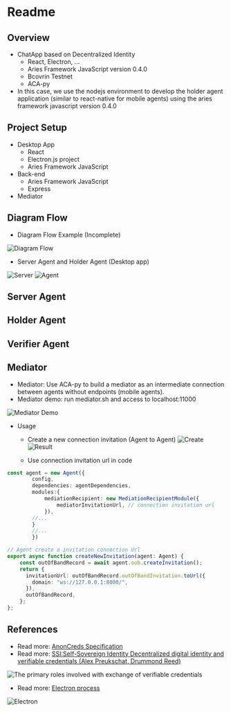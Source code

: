 # Readme 
## Overview
- ChatApp based on Decentralized Identity
  - React, Electron, ...
  - Aries Framework JavaScript version 0.4.0
  - Bcovrin Testnet
  - ACA-py
- In this case, we use the nodejs environment to develop the holder agent application (similar to react-native for mobile agents) using the aries framework javascript version 0.4.0
## Project Setup

- Desktop App
  - React
  - Electron.js project
  - Aries Framework JavaScript
- Back-end
  - Aries Framework JavaScript
  - Express
- Mediator



## Diagram Flow
- Diagram Flow Example (Incomplete)

![Diagram Flow](Image/ChatappSequencesDiagramFlow-2024-03-06-012031.png)

- Server Agent and Holder Agent (Desktop app)

![Server](Image/Server.png)
![Agent](Image/Agent.png)

## Server Agent


## Holder Agent

## Verifier Agent

## Mediator

- Mediator: Use ACA-py to build a mediator as an intermediate connection between agents without endpoints (mobile agents).
- Mediator demo: run mediator.sh and access to localhost:11000 
  
![Mediator Demo](Image/Mediator-demo.png)

- Usage
  - Create a new connection invitation (Agent to Agent)
![Create](Image/create-connection-url-mediator.png)
![Result](Image/Result-create-connection-url-mediator.png)

  - Use connection invitation url in code
```typescript
const agent = new Agent({
        config,
        dependencies: agentDependencies,
        modules:{
            mediationRecipient: new MediationRecipientModule({
                mediatorInvitationUrl, // connection invitation url 
            }),
        //...
        }
        //...
        })

// Agent create a invitation connection Url 
export async function createNewInvitation(agent: Agent) {
    const outOfBandRecord = await agent.oob.createInvitation();
    return {
      invitationUrl: outOfBandRecord.outOfBandInvitation.toUrl({
        domain: "ws://127.0.0.1:8000/",
      }),
      outOfBandRecord,
    };
};
```

## References
- Read more: [AnonCreds Specification](https://hyperledger.github.io/anoncreds-spec/)
- Read more: [SSI:Self-Sovereign Identity Decentralized digital identity and verifiable credentials (Alex Preukschat, Drummond Reed)](https://www.manning.com/books/self-sovereign-identity)

![The primary roles involved with exchange of verifiable credentials](Image/The%20primary%20roles%20involved%20with%20exchange%20of%20verifiable%20credentials.png)
- Read more: [Electron process](https://electron-vite.org/electron-processes.png)

![Electron](Image/electron-processes.png)